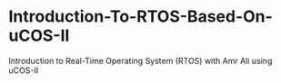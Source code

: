# Introduction-To-RTOS-Based-On-uCOS-II
Introduction to Real-Time Operating System (RTOS) with Amr Ali using uCOS-II
